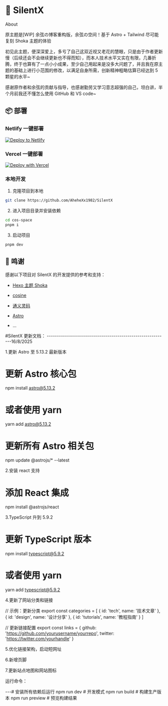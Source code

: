 # 🚀 SilentX

About

原主题是[WIP] 余弦の博客重构版，余弦の空间！基于 Astro + Tailwind 尽可能复刻 Shoka 主题的体验

初见此主题，便深深爱上，多亏了自己这双近视又老花的慧眼，只是由于作者更新慢（后续还会不会继续更新也不得而知），而本人技术水平又实在有限，几番折腾，终于也算有了一点小小成果，至少自己用起来是没多大问题了，并且我在原主题的基础上进行小范围的修改，以满足自身所需，创新精神粗略估算已经达到 5 颗星的水平~

感谢原作者和余弦的贡献与指导，也感谢勤劳又学习意志超强的自己，坦白讲，半个月前我还不懂怎么使用 GitHub 和 VS code~

##

## 📦 部署

### Netlify 一键部署

[![Deploy to Netlify](https://www.netlify.com/img/deploy/button.svg)](https://app.netlify.com/start/deploy?repository=https://github.com/Ahehe1982/SilentX)

### Vercel 一键部署

[![Deploy with Vercel](https://vercel.com/button)](https://vercel.com/new/clone?repository-url=https%3A%2F%2Fgithub.com%2FAhehe1982%2FSilentX&project-name=my-SilentX&repository-name=my-SilentX)

### 本地开发

1. 克隆项目到本地

```bash
git clone https://github.com/AheheXx1982/SilentX
```

2. 进入项目目录并安装依赖

```bash
cd cos-space
pnpm i
```

3. 启动项目

```bash
pnpm dev
```

## 🙏 鸣谢

感谢以下项目对 SilentX 的开发提供的参考和支持：

- [Hexo 主题 Shoka](https://shoka.lostyu.me/computer-science/note/theme-shoka-doc/)
- [cosine](https://github.com/cosZone/cos-space)
- [通义灵码](https://tongyi.aliyun.com/)
- [Astro](https://astro.build/)

- ...

#SilentX 更新文档：
------------------------------------------------------------16/8/2025

1.更新 Astro 至 5.13.2 最新版本

# 更新 Astro 核心包

npm install astro@5.13.2

# 或者使用 yarn

yarn add astro@5.13.2

# 更新所有 Astro 相关包

npm update @astrojs/\* --latest

2.安装 react 支持

# 添加 React 集成

npm install @astrojs/react

3.TypeScript 升到 5.9.2

# 更新 TypeScript 版本

npm install typescript@5.9.2

# 或者使用 yarn

yarn add typescript@5.9.2

4.更新了网站分类和链接

// 示例：更新分类
export const categories = [
{ id: 'tech', name: '技术文章' },
{ id: 'design', name: '设计分享' },
{ id: 'tutorials', name: '教程指南' }
]

// 更新链接配置
export const links = {
github: 'https://github.com/yourusername/yourrepo',
twitter: 'https://twitter.com/yourhandle'
}

5.优化链接架构，启动短网址

6.新增页脚

7.更新站点地图和网站图标

运行命令：

---# 安装所有依赖后运行
npm run dev # 开发模式
npm run build # 构建生产版本
npm run preview # 预览构建结果
